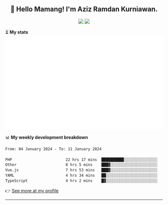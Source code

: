 <h2 align="center">👋 Hello Mamang! I'm Aziz Ramdan Kurniawan.</h2>  
<p align="center">
  <img src="https://komarev.com/ghpvc/?username=azizramdan">
  <img src="https://wakatime.com/badge/user/90056fa0-4c31-4eca-954e-2a3ac05896f9.svg">
</p>
    
⏳ **My stats**  
![](https://raw.githubusercontent.com/azizramdan/github-stats/master/generated/overview.svg#gh-dark-mode-only)

📊 **My weekly development breakdown**
<!--START_SECTION:waka-->

```txt
From: 04 January 2024 - To: 11 January 2024

PHP                        22 hrs 17 mins  ██████████░░░░░░░░░░░░░░░   39.94 %
Other                      8 hrs 5 mins    ███▓░░░░░░░░░░░░░░░░░░░░░   14.50 %
Vue.js                     7 hrs 53 mins   ███▓░░░░░░░░░░░░░░░░░░░░░   14.14 %
YAML                       4 hrs 34 mins   ██░░░░░░░░░░░░░░░░░░░░░░░   08.20 %
TypeScript                 4 hrs 2 mins    █▓░░░░░░░░░░░░░░░░░░░░░░░   07.23 %
```

<!--END_SECTION:waka-->
👉 [See more at my profile](https://wakatime.com/@azizramdan)
***
